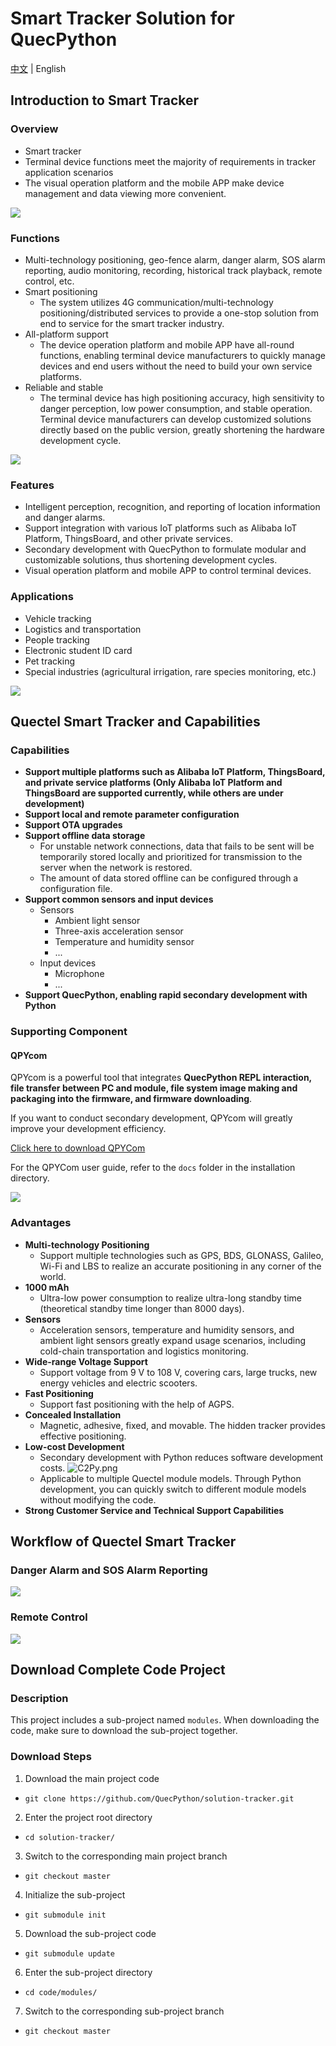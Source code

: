 # Smart Tracker Solution for QuecPython

[中文](readme_zh.md) | English

## Introduction to Smart Tracker

### Overview

- Smart tracker
- Terminal device functions meet the majority of requirements in tracker application scenarios
- The visual operation platform and the mobile APP make device management and data viewing more convenient.

![](./docs/en/media/tracker_process.png)

### Functions

- Multi-technology positioning, geo-fence alarm, danger alarm, SOS alarm reporting, audio monitoring, recording, historical track playback, remote control, etc.
- Smart positioning
    - The system utilizes 4G communication/multi-technology positioning/distributed services to provide a one-stop solution from end to service for the smart tracker industry.
- All-platform support
    - The device operation platform and mobile APP have all-round functions, enabling terminal device manufacturers to quickly manage devices and end users without the need to build your own service platforms.
- Reliable and stable
    - The terminal device has high positioning accuracy, high sensitivity to danger perception, low power consumption, and stable operation. Terminal device manufacturers can develop customized solutions directly based on the public version, greatly shortening the hardware development cycle.

![](./docs/en/media/tracker_funcion.png)

### Features

- Intelligent perception, recognition, and reporting of location information and danger alarms.
- Support integration with various IoT platforms such as Alibaba IoT Platform, ThingsBoard, and other private services.
- Secondary development with QuecPython to formulate modular and customizable solutions, thus shortening development cycles.
- Visual operation platform and mobile APP to control terminal devices.

### Applications

- Vehicle tracking
- Logistics and transportation
- People tracking
- Electronic student ID card
- Pet tracking
- Special industries (agricultural irrigation, rare species monitoring, etc.)

![](./docs/en/media/tracker_application.png)

## Quectel Smart Tracker and Capabilities

### Capabilities

- **Support multiple platforms such as Alibaba IoT Platform, ThingsBoard, and private service platforms (Only Alibaba IoT Platform and ThingsBoard are supported currently, while others are under development)**
- **Support local and remote parameter configuration**
- **Support OTA upgrades**
- **Support offline data storage**
    - For unstable network connections, data that fails to be sent will be temporarily stored locally and prioritized for transmission to the server when the network is restored.
    - The amount of data stored offline can be configured through a configuration file.
- **Support common sensors and input devices**
    - Sensors
        - Ambient light sensor
        - Three-axis acceleration sensor
        - Temperature and humidity sensor
        - ...
    - Input devices
        - Microphone
        - ...
- **Support QuecPython, enabling rapid secondary development with Python**

### Supporting Component

#### QPYcom

QPYcom is a powerful tool that integrates **QuecPython REPL interaction, file transfer between PC and module, file system image making and packaging into the firmware, and firmware downloading**.

If you want to conduct secondary development, QPYcom will greatly improve your development efficiency.

[Click here to download QPYCom](https://python.quectel.com/download)

For the QPYCom user guide, refer to the `docs` folder in the installation directory.

![](./docs/en/media/QPYCom_V3.3.0.png)

### Advantages

- **Multi-technology Positioning**
    - Support multiple technologies such as GPS, BDS, GLONASS, Galileo, Wi-Fi and LBS to realize an accurate positioning in any corner of the world.
- **1000 mAh**
    - Ultra-low power consumption to realize ultra-long standby time (theoretical standby time longer than 8000 days).
- **Sensors**
    - Acceleration sensors, temperature and humidity sensors, and ambient light sensors greatly expand usage scenarios, including cold-chain transportation and logistics monitoring.
- **Wide-range Voltage Support**
    - Support voltage from 9 V to 108 V, covering cars, large trucks, new energy vehicles and electric scooters.
- **Fast Positioning**
    - Support fast positioning with the help of AGPS.
- **Concealed Installation**
    - Magnetic, adhesive, fixed, and movable. The hidden tracker provides effective positioning. 
- **Low-cost Development**
    - Secondary development with Python reduces software development costs.
    ![C2Py.png](./docs/en/media/C2Py.png)
    - Applicable to multiple Quectel module models. Through Python development, you can quickly switch to different module models without modifying the code.
- **Strong Customer Service and Technical Support Capabilities**

## Workflow of Quectel Smart Tracker

### Danger Alarm and SOS Alarm Reporting

![](./docs/en/media/tracker_alert.png)

### Remote Control

![](./docs/en/media/solution-tracker-102.png)

## Download Complete Code Project

### Description

This project includes a sub-project named `modules`. When downloading the code, make sure to download the sub-project together.

### Download Steps

1. Download the main project code

- `git clone https://github.com/QuecPython/solution-tracker.git`

2. Enter the project root directory

- `cd solution-tracker/`

3. Switch to the corresponding main project branch

- `git checkout master`

4. Initialize the sub-project

- `git submodule init`

5. Download the sub-project code

- `git submodule update`

6. Enter the sub-project directory

- `cd code/modules/`

7. Switch to the corresponding sub-project branch

- `git checkout master`
